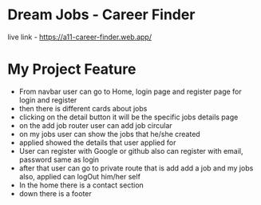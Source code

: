 # Dream Jobs - Career Finder

live link -   https://a11-career-finder.web.app/

# My Project Feature
- From navbar user can go to Home, login page and register page for login and register
- then there is different cards about jobs 
- clicking on the detail button it will be the specific jobs details page
- on the add job router user can add job circular
- on my jobs user can show the jobs that he/she created
- applied showed the details that user applied for
- User can register with Google or github also can register with email, password same as login
- after that user can go to private route that is add add a job and my jobs also, applied can logOut him/her self
- In the home there is a contact section 
- down there is a footer